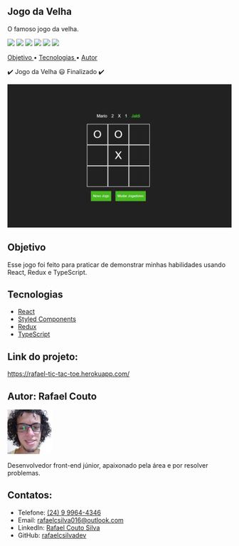 <h2>    
    Jogo da Velha
</h2>
<p>
    O famoso jogo da velha.
</p>

<div>
    <img src="https://img.shields.io/static/v1?label=licenca&message=MIT&color=A3A3A3&style=flat">
    <img src="https://img.shields.io/static/v1?label=npm&message=6.14.5&color=A3A3A3&style=flat">
    <img src="https://img.shields.io/static/v1?label=yarn&message=1.22.4&color=A3A3A3&style=flat">
    <img src="https://img.shields.io/static/v1?label=react&message=17.0.1&color=A3A3A3&style=flat">
    <img src="https://img.shields.io/static/v1?label=next&message=10.0.3&color=A3A3A3&style=flat">
    <img src="https://img.shields.io/static/v1?label=sass&message=5.0.0&color=A3A3A3&style=flat">
</div>

<p>
    <a href="#objective">
        Objetivo
    </a> •
    <a href="#technologies">
        Tecnologias
    </a> • 
    <a href="#author">
        Autor
    </a>
</p>

<p> 
	✔️ Jogo da Velha 😃 Finalizado ✔️
</p>

<div>
    <img src="./github/captura.png">
</div>

<h2 id='objective'>Objetivo</h2>
<p>
    Esse jogo foi feito para praticar de demonstrar minhas habilidades usando React, Redux e TypeScript.
</p>

<h2 id='technologies'>
    Tecnologias
</h2>
<ul>
    <li>
        <a href="reactjs.org/">React</a>
    </li>
    <li>
        <a href="styled-components.com">Styled Components</a>
    </li>
    <li>
        <a href="redux.js.org/">Redux</a>
    </li>
    <li>
        <a href="typescriptlang.org">TypeScript</a>
    </li>
</ul>

<h2>
    Link do projeto:
</h2>
<p>
    <a href="https://rafael-tic-tac-toe.herokuapp.com/">https://rafael-tic-tac-toe.herokuapp.com/</a>
</p>

<h2 id="author">
    Autor: Rafael Couto
</h2>
<img src="./github/autor.jpg" alt="" width="100px">
<p>
    Desenvolvedor front-end júnior, apaixonado pela área e por resolver problemas.
</p>

<h2>Contatos:</h2>
<ul>
    <li>
        Telefone: <a href="https://api.whatsapp.com/send?phone=5524999644346">
            (24) 9 9964-4346
        </a> 
    </li>
    <li>
        Email: <a href="mailto:rafaelcsilva016@outlook.com">
            rafaelcsilva016@outlook.com
        </a>
    </li>
    <li>
        LinkedIn:
        <a href="linkedin.com/in/rcs-frontend/">
            Rafael Couto Silva
        </a>
    </li>
    <li>
        GitHub:
        <a href="gist.github.com/rafaelcsilvadev">
            rafaelcsilvadev
        </a>
    </li>
</ul>
